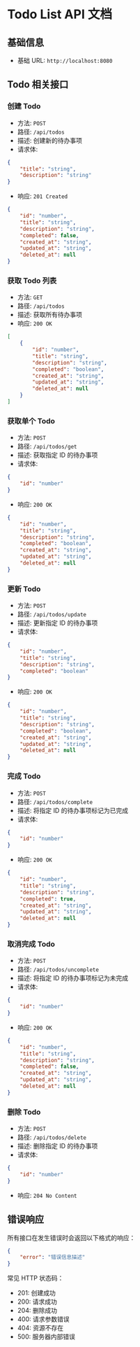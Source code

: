 # Todo List API 文档

## 基础信息

-   基础 URL: `http://localhost:8080`

## Todo 相关接口

### 创建 Todo

-   方法: `POST`
-   路径: `/api/todos`
-   描述: 创建新的待办事项
-   请求体:

```json
{
    "title": "string",
    "description": "string"
}
```

-   响应: `201 Created`

```json
{
    "id": "number",
    "title": "string",
    "description": "string",
    "completed": false,
    "created_at": "string",
    "updated_at": "string",
    "deleted_at": null
}
```

### 获取 Todo 列表

-   方法: `GET`
-   路径: `/api/todos`
-   描述: 获取所有待办事项
-   响应: `200 OK`

```json
[
    {
        "id": "number",
        "title": "string",
        "description": "string",
        "completed": "boolean",
        "created_at": "string",
        "updated_at": "string",
        "deleted_at": null
    }
]
```

### 获取单个 Todo

-   方法: `POST`
-   路径: `/api/todos/get`
-   描述: 获取指定 ID 的待办事项
-   请求体:

```json
{
    "id": "number"
}
```

-   响应: `200 OK`

```json
{
    "id": "number",
    "title": "string",
    "description": "string",
    "completed": "boolean",
    "created_at": "string",
    "updated_at": "string",
    "deleted_at": null
}
```

### 更新 Todo

-   方法: `POST`
-   路径: `/api/todos/update`
-   描述: 更新指定 ID 的待办事项
-   请求体:

```json
{
    "id": "number",
    "title": "string",
    "description": "string",
    "completed": "boolean"
}
```

-   响应: `200 OK`

```json
{
    "id": "number",
    "title": "string",
    "description": "string",
    "completed": "boolean",
    "created_at": "string",
    "updated_at": "string",
    "deleted_at": null
}
```

### 完成 Todo

-   方法: `POST`
-   路径: `/api/todos/complete`
-   描述: 将指定 ID 的待办事项标记为已完成
-   请求体:

```json
{
    "id": "number"
}
```

-   响应: `200 OK`

```json
{
    "id": "number",
    "title": "string",
    "description": "string",
    "completed": true,
    "created_at": "string",
    "updated_at": "string",
    "deleted_at": null
}
```

### 取消完成 Todo

-   方法: `POST`
-   路径: `/api/todos/uncomplete`
-   描述: 将指定 ID 的待办事项标记为未完成
-   请求体:

```json
{
    "id": "number"
}
```

-   响应: `200 OK`

```json
{
    "id": "number",
    "title": "string",
    "description": "string",
    "completed": false,
    "created_at": "string",
    "updated_at": "string",
    "deleted_at": null
}
```

### 删除 Todo

-   方法: `POST`
-   路径: `/api/todos/delete`
-   描述: 删除指定 ID 的待办事项
-   请求体:

```json
{
    "id": "number"
}
```

-   响应: `204 No Content`

## 错误响应

所有接口在发生错误时会返回以下格式的响应：

```json
{
    "error": "错误信息描述"
}
```

常见 HTTP 状态码：

-   201: 创建成功
-   200: 请求成功
-   204: 删除成功
-   400: 请求参数错误
-   404: 资源不存在
-   500: 服务器内部错误
